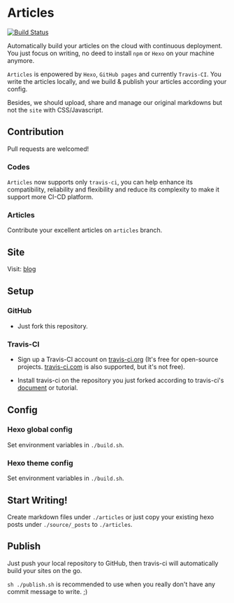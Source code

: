 # Articles

[![Build Status](https://travis-ci.com/cmsax/articles.svg?branch=master)](https://travis-ci.com/cmsax/articles)

Automatically build your articles on the cloud with continuous deployment.
You just focus on writing, no deed to install `npm` or `Hexo` on your machine anymore.

`Articles` is enpowered by `Hexo`, `GitHub pages` and currently `Travis-CI`. You write the articles locally,
and we build & publish your articles according your config.

Besides, we should upload, share and manage our original markdowns but not the `site` with CSS/Javascript. 

## Contribution

Pull requests are welcomed!

### Codes

`Articles` now supports only 
`travis-ci`, you can help enhance its compatibility, reliability
and flexibility and reduce its complexity to make it support more CI-CD platform.

### Articles

Contribute your excellent articles on `articles` branch.

## Site

Visit: [blog](https://blog.unoiou.com/articles)

## Setup

### GitHub

- Just fork this repository.

### Travis-CI

- Sign up a Travis-CI account on [travis-ci.org](https://travis-ci.org)
(It's free for open-source projects. [travis-ci.com](https://travis-ci.com)
is also supported, but it's not free).

- Install travis-ci on the repository you just forked according to travis-ci's
[document](https://docs.travis-ci.com/) or tutorial.

## Config

### Hexo global config

Set environment variables in `./build.sh`.

### Hexo theme config

Set environment variables in `./build.sh`.

## Start Writing!

Create markdown files under `./articles` or just copy your
existing hexo posts under `./source/_posts` to `./articles`.

## Publish

Just push your local repository to GitHub, then travis-ci will
automatically build your sites on the go.

`sh ./publish.sh` is recommended to use when you really don't have
any commit message to write. ;)

